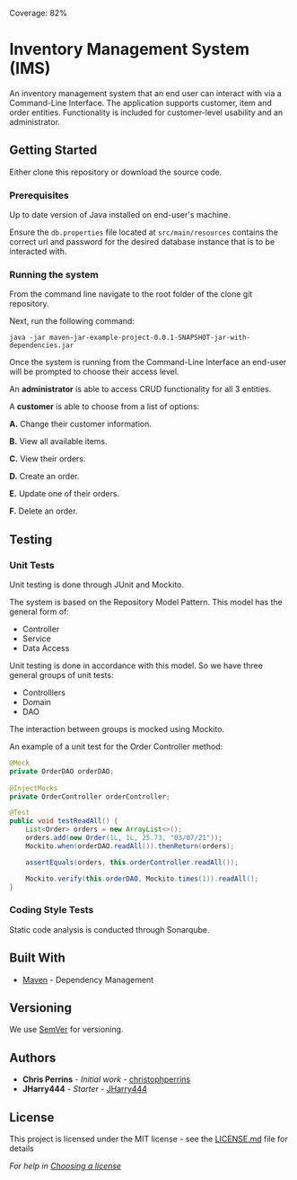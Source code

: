 Coverage: 82%
# Inventory Management System (IMS)

An inventory management system that an end user can interact with via a Command-Line Interface. The application supports customer, item and order entities. Functionality is included for customer-level usability and an administrator.	

## Getting Started

Either clone this repository or download the source code.	

### Prerequisites

Up to date version of Java installed on end-user's machine.	

Ensure the `db.properties` file located at `src/main/resources` contains the correct url and password for the desired database instance that is to be interacted with.	

### Running the system

From the command line navigate to the root folder of the clone git repository.

Next, run the following command:

```shell
java -jar maven-jar-example-project-0.0.1-SNAPSHOT-jar-with-dependencies.jar
```

Once the system is running from the Command-Line Interface an end-user will be prompted to choose their access level.		

An **administrator** is able to access CRUD functionality for all 3 entities.  	


A **customer** is able to choose from a list of options:  


   **A.** Change their customer information.	

   **B.** View all available items.	

   **C.** View their orders.	

   **D.** Create an order.	

   **E.** Update one of their orders.	

   **F.** Delete an order.	

## Testing

### Unit Tests 

Unit testing is done through JUnit and Mockito.	

The system is based on the Repository Model Pattern. This model has the general form of:	

* Controller
* Service
* Data Access

Unit testing is done in accordance with this model. So we have three general groups of unit tests:

* Controlllers
* Domain
* DAO

The interaction between groups is mocked using Mockito.

An example of a unit test for the Order Controller method:

```java
@Mock
private OrderDAO orderDAO;
	
@InjectMocks
private OrderController orderController;

@Test
public void testReadAll() {
	List<Order> orders = new ArrayList<>();
	orders.add(new Order(1L, 1L, 25.73, "03/07/21"));
	Mockito.when(orderDAO.readAll()).thenReturn(orders);

	assertEquals(orders, this.orderController.readAll());

	Mockito.verify(this.orderDAO, Mockito.times(1)).readAll();
}
```

### Coding Style Tests

Static code analysis is conducted through Sonarqube.

## Built With

* [Maven](https://maven.apache.org/) - Dependency Management

## Versioning

We use [SemVer](http://semver.org/) for versioning.

## Authors

* **Chris Perrins** - *Initial work* - [christophperrins](https://github.com/christophperrins)
* **JHarry444** - *Starter* - [JHarry444](https://github.com/JHarry444)

## License

This project is licensed under the MIT license - see the [LICENSE.md](LICENSE.md) file for details 

*For help in [Choosing a license](https://choosealicense.com/)*

